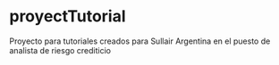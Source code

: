 # proyectTutorial
Proyecto para tutoriales creados para Sullair Argentina en el puesto de analista de riesgo crediticio
